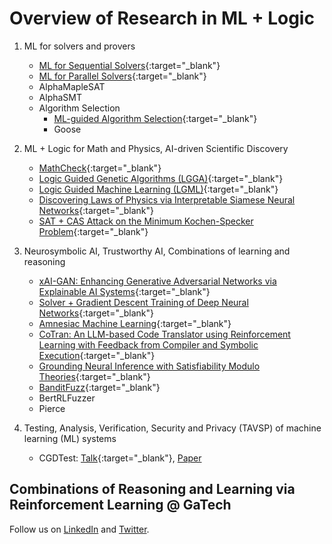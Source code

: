 # Overview of Research in ML + Logic

1. ML for solvers and provers
    - [ML for Sequential Solvers](https://maplesat.github.io/){:target="_blank"}
    - [ML for Parallel Solvers](https://sites.google.com/view/crypto-sat/home?authuser=0){:target="_blank"}
    - AlphaMapleSAT
    - AlphaSMT
    - Algorithm Selection
        - [ML-guided Algorithm Selection](https://machsmt.github.io/){:target="_blank"}
        - Goose

2. ML + Logic for Math and Physics, AI-driven Scientific Discovery
    - [MathCheck](https://uwaterloo.ca/mathcheck/){:target="_blank"}
    - [Logic Guided Genetic Algorithms (LGGA)](https://dhananjayashok.github.io/LGGA/){:target="_blank"}
    - [Logic Guided Machine Learning (LGML)](https://ml-logic-seminar.github.io/ml_logic_website/lgml.html){:target="_blank"}
    - [Discovering Laws of Physics via Interpretable Siamese Neural Networks](https://ml-logic-seminar.github.io/ml_logic_website/siamese.html){:target="_blank"}
    - [SAT + CAS Attack on the Minimum Kochen-Specker Problem](https://arxiv.org/abs/2306.13319){:target="_blank"}

3. Neurosymbolic AI, Trustworthy AI, Combinations of learning and reasoning
    - [xAI-GAN: Enhancing Generative Adversarial Networks via Explainable AI Systems](https://ml-logic-seminar.github.io/ml_logic_website/xAIGAN.html){:target="_blank"}
    - [Solver + Gradient Descent Training of Deep Neural Networks](https://dhananjayashok.github.io/Hybrid-Solver-NN-Training/){:target="_blank"}
    - [Amnesiac Machine Learning](https://ml-logic-seminar.github.io/ml_logic_website/amnesiac.html){:target="_blank"}
    - [CoTran: An LLM-based Code Translator using Reinforcement Learning with Feedback from Compiler and Symbolic Execution](https://arxiv.org/abs/2306.06755){:target="_blank"}
    - [Grounding Neural Inference with Satisfiability Modulo Theories](https://openreview.net/pdf?id=r8snfquzs3){:target="_blank"}
    - [BanditFuzz](https://banditfuzz.github.io){:target="_blank"}
    - BertRLFuzzer
    - Pierce
    
4. Testing, Analysis, Verification, Security and Privacy (TAVSP) of machine learning (ML) systems
    - CGDTest: [Talk](https://simons.berkeley.edu/talks/constrained-gradient-descent-algorithm-testing-neural-networks){:target="_blank"}, [Paper](https://arxiv.org/abs/2304.01826)

## Combinations of Reasoning and Learning via Reinforcement Learning @ GaTech

Follow us on [LinkedIn](https://www.linkedin.com/company/rl2gatech) and [Twitter](https://twitter.com/RLsquare).

